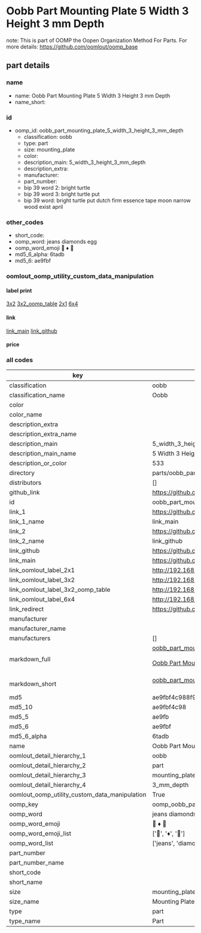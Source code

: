 # Oobb Part Mounting Plate 5 Width 3 Height 3 mm Depth  

note: This is part of OOMP the Oopen Organization Method For Parts. For more details: https://github.com/oomlout/oomp_base

##  part details
  







### name
* name: Oobb Part Mounting Plate 5 Width 3 Height 3 mm Depth
* name_short: 
### id
* oomp_id: oobb_part_mounting_plate_5_width_3_height_3_mm_depth
  * classification: oobb
  * type: part
  * size: mounting_plate
  * color: 
  * description_main: 5_width_3_height_3_mm_depth
  * description_extra: 
  * manufacturer: 
  * part_number: 
  * bip 39 word 2: bright turtle
  * bip 39 word 3: bright turtle put
  * bip 39 word: bright turtle put dutch firm essence tape moon narrow wood exist april

### other_codes
* short_code: 
* oomp_word: jeans diamonds egg
* oomp_word_emoji :jeans: :diamonds: :egg:
* md5_6_alpha: 6tadb
* md5_6: ae9fbf






### oomlout_oomp_utility_custom_data_manipulation
#### label print
[3x2](http://192.168.1.245:1112/?label=oomp%206tadb)
[3x2_oomp_table](http://192.168.1.108:1112/?label=oomp%206tadb)
[2x1](http://192.168.1.242:1112/?label=oomp%206tadb)
[6x4](http://192.168.1.55:1112/?label=oomp%206tadb)    

#### link

[link_main](https://github.com/oomlout/oomlout_oomp_version_1_messy/tree/main/parts/oobb_part_mounting_plate_5_width_3_height_3_mm_depth) [link_github](https://github.com/oomlout/oomlout_oomp_version_1_messy/tree/main/parts/oobb_part_mounting_plate_5_width_3_height_3_mm_depth)                             

#### price







### all codes 
| key | value |  
| --- | --- |  
| classification | oobb |  
| classification_name | Oobb |  
| color |  |  
| color_name |  |  
| description_extra |  |  
| description_extra_name |  |  
| description_main | 5_width_3_height_3_mm_depth |  
| description_main_name | 5 Width 3 Height 3 mm Depth |  
| description_or_color | 533 |  
| directory | parts/oobb_part_mounting_plate_5_width_3_height_3_mm_depth |  
| distributors | [] |  
| github_link | https://github.com/oomlout/oomlout_oomp_part_src/tree/main/parts/oobb_part_mounting_plate_5_width_3_height_3_mm_depth |  
| id | oobb_part_mounting_plate_5_width_3_height_3_mm_depth |  
| link_1 | https://github.com/oomlout/oomlout_oomp_version_1_messy/tree/main/parts/oobb_part_mounting_plate_5_width_3_height_3_mm_depth |  
| link_1_name | link_main |  
| link_2 | https://github.com/oomlout/oomlout_oomp_version_1_messy/tree/main/parts/oobb_part_mounting_plate_5_width_3_height_3_mm_depth |  
| link_2_name | link_github |  
| link_github | https://github.com/oomlout/oomlout_oomp_version_1_messy/tree/main/parts/oobb_part_mounting_plate_5_width_3_height_3_mm_depth |  
| link_main | https://github.com/oomlout/oomlout_oomp_version_1_messy/tree/main/parts/oobb_part_mounting_plate_5_width_3_height_3_mm_depth |  
| link_oomlout_label_2x1 | http://192.168.1.242:1112/?label=oomp%206tadb |  
| link_oomlout_label_3x2 | http://192.168.1.245:1112/?label=oomp%206tadb |  
| link_oomlout_label_3x2_oomp_table | http://192.168.1.108:1112/?label=oomp%206tadb |  
| link_oomlout_label_6x4 | http://192.168.1.55:1112/?label=oomp%206tadb |  
| link_redirect | https://github.com/oomlout/oomlout_oomp_version_1_messy/tree/main/parts/oobb_part_mounting_plate_5_width_3_height_3_mm_depth |  
| manufacturer |  |  
| manufacturer_name |  |  
| manufacturers | [] |  
| markdown_full | [oobb_part_mounting_plate_5_width_3_height_3_mm_depth](none)<br>[](none)<br>[Oobb Part Mounting Plate 5 Width 3 Height 3 Mm Depth](none)<br><br> |  
| markdown_short | [oobb_part_mounting_plate_5_width_3_height_3_mm_depth](none)<br><br> |  
| md5 | ae9fbf4c988f9bb9352ba4475dbab8e0 |  
| md5_10 | ae9fbf4c98 |  
| md5_5 | ae9fb |  
| md5_6 | ae9fbf |  
| md5_6_alpha | 6tadb |  
| name | Oobb Part Mounting Plate 5 Width 3 Height 3 mm Depth |  
| oomlout_detail_hierarchy_1 | oobb |  
| oomlout_detail_hierarchy_2 | part |  
| oomlout_detail_hierarchy_3 | mounting_plate |  
| oomlout_detail_hierarchy_4 | 3_mm_depth |  
| oomlout_oomp_utility_custom_data_manipulation | True |  
| oomp_key | oomp_oobb_part_mounting_plate_5_width_3_height_3_mm_depth |  
| oomp_word | jeans diamonds egg |  
| oomp_word_emoji | :jeans: :diamonds: :egg: |  
| oomp_word_emoji_list | [':jeans:', ':diamonds:', ':egg:'] |  
| oomp_word_list | ['jeans', 'diamonds', 'egg'] |  
| part_number |  |  
| part_number_name |  |  
| short_code |  |  
| short_name |  |  
| size | mounting_plate |  
| size_name | Mounting Plate |  
| type | part |  
| type_name | Part |  
